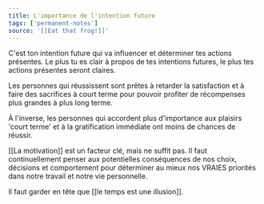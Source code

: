 ```yaml
---
title: L'importance de l'intention future
tags: ['permanent-notes']
source: '[[Eat that frog!]]'
---
```


C'est ton intention future qui va influencer et déterminer tes actions présentes. Le plus tu es clair à propos de tes intentions futures, le plus tes actions présentes seront claires.

Les personnes qui réussissent sont prêtes à retarder la satisfaction et à faire des sacrifices à court terme pour pouvoir profiter de récompenses plus grandes à plus long terme.

À l'inverse, les personnes qui accordent plus d'importance aux plaisirs 'court terme' et à la gratification immédiate ont moins de chances de réussir.

[[La motivation]] est un facteur clé, mais ne suffit pas. Il faut continuellement penser aux potentielles conséquences de nos choix, décisions et comportement pour déterminer au mieux nos VRAIES priorités dans notre travail et notre vie personnelle.

Il faut garder en tête que [[le temps est une illusion]].